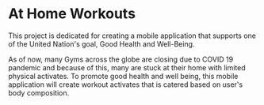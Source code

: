# At Home Workouts

This project is dedicated for creating a mobile application that supports one of the United Nation's goal, Good Health and Well-Being.

As of now, many Gyms across the globe are closing due to COVID 19 pandemic and because of this, many are stuck at their home with limited physical activates. To promote good health and well being, this mobile application will create workout activates that is catered based on user's body composition.

